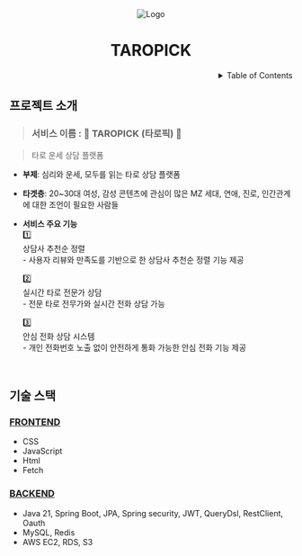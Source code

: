 <!-- PROJECT LOGO -->
<div align="center">
  <img src="https://yt3.googleusercontent.com/I-eX5ECptVUuIoPmvWZy6PhU3CmJERpjrTYuz3vocEF6Apx2SUMnxtvU2cTBphFEPXk1ti9yIFo=w1707-fcrop64=1,00005a57ffffa5a8-k-c0xffffffff-no-nd-rj" alt="Logo"> 
  <h1>TAROPICK</h1>
</div>

<!-- TABLE OF CONTENTS -->
<details align="right">
  <summary>Table of Contents</summary>
    <div><a href="#프로젝트-소개">프로젝트 소개</a></div>
    <div><a href="#기술-스택">기술 스택</a></div>
</details>


## 프로젝트 소개

> ### 서비스 이름 : 🌙 TAROPICK (타로픽) 🌙

> 타로 운세 상담 플랫폼 

- **부제**: 심리와 운세, 모두를 읽는 타로 상담 플랫폼

- **타겟층**: 20~30대 여성, 감성 콘텐츠에 관심이 많은 MZ 세대, 연애, 진로, 인간관계에 대한 조언이 필요한 사람들

- **서비스 주요 기능**<br/>
  1️⃣ <br/>상담사 추천순 정렬
    <br/>- 사용자 리뷰와 만족도를 기반으로 한 상담사 추천순 정렬 기능 제공

  2️⃣ <br/>실시간 타로 전문가 상담
   <br/>- 전문 타로 전무가와 실시간 전화 상담 가능

  3️⃣ <br/>안심 전화 상담 시스템
    <br/>- 개인 전화번호 노출 없이 안전하게 통화 가능한 안심 전화 기능 제공

<br/>

## 기술 스택

### [FRONTEND](https://github.com)

- CSS
- JavaScript
- Html
- Fetch

### [BACKEND](https://github.com/KKR-TAROPICK/TAROPICK_BACKEND)

- Java 21, Spring Boot, JPA, Spring security, JWT, QueryDsl, RestClient, Oauth
- MySQL, Redis
- AWS EC2, RDS, S3

<br/>
